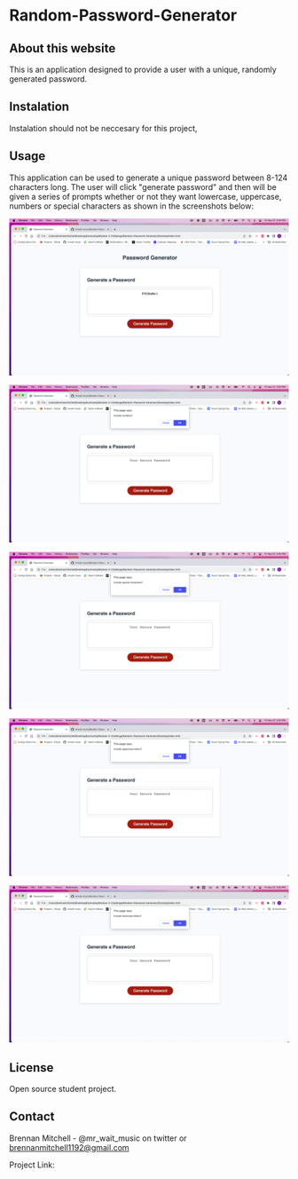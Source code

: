 # Random-Password-Generator
## About this website
This is an application designed to provide a user with a unique, randomly generated password. 
## Instalation
Instalation should not be neccesary for this project,
## Usage
This application can be used to generate a unique password between 8-124 characters long. The user will click "generate password" and then will be given a series of prompts whether or not they want lowercase, uppercase, numbers or special characters as shown in the screenshots below:

![Alt text](<Develop/assets/images/Screen Shot 2023-09-22 at 5.50.55 PM (2).png>)

![Alt text](<Develop/assets/images/Screen Shot 2023-09-22 at 5.50.53 PM (2).png>)

![Alt text](<Develop/assets/images/Screen Shot 2023-09-22 at 5.50.50 PM (2).png>)

![Alt text](<Develop/assets/images/Screen Shot 2023-09-22 at 5.50.48 PM (2).png>)

![Alt text](<Develop/assets/images/Screen Shot 2023-09-22 at 5.50.44 PM (2).png>)

## License
Open source student project.

## Contact
Brennan Mitchell - @mr_wait_music on twitter or brennanmitchell1192@gmail.com

Project Link: 
